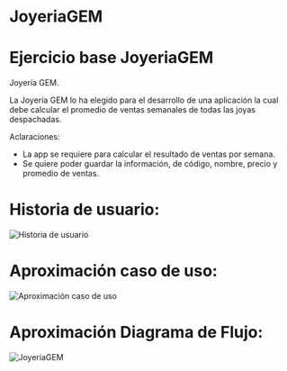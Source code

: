 # JoyeriaGEM
# Ejercicio base JoyeriaGEM

Joyería GEM.

La Joyería GEM lo ha elegido para el desarrollo de una aplicación la cual debe calcular el promedio de ventas semanales de todas las joyas despachadas.

Aclaraciones:

- La app se requiere para calcular el resultado de ventas por semana.
- Se quiere poder guardar la información, de código, nombre, precio y promedio de ventas.

# Historia de usuario:


![Historia de usuario](https://github.com/Geraldinemoyano/JoyeriaGEM/assets/133627023/c7a89ebd-7abb-41fd-a946-6f3ead9b88f8)

# Aproximación caso de uso:

![Aproximación caso de uso](https://github.com/Geraldinemoyano/JoyeriaGEM/assets/133627023/ee591e35-5650-478f-a8b7-3096c41b28a9)

# Aproximación Diagrama de Flujo:

![JoyeriaGEM](https://github.com/Geraldinemoyano/JoyeriaGEM/assets/133627023/4421bfd0-1729-474b-bf35-338315e9a73f)


